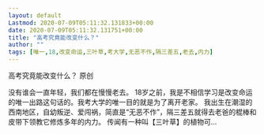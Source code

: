 ```yaml
---
layout: default
Lastmod: 2020-07-09T05:11:32.131833+00:00
date: 2020-07-09T05:11:32.131751+00:00
title: "高考究竟能改变什么？"
author: ""
tags: [唯一,18,改变命运,三叶草,考大学,无恶不作,隔三差五,老去,内力]
---
```


高考究竟能改变什么？ 原创

没有谁会一直年轻，我们都在慢慢老去。 18岁之前，我是不相信学习是改变命运的唯一出路这句话的。我考大学的唯一目的就是为了离开老家。 我出生在潮湿的西南地区，自幼叛逆、爱闯祸，简直是“无恶不作”，隔三差五就得去老爸的棍棒和皮带下领教它修炼多年的内力。 传闻有一种叫【三叶草】的植物可...

